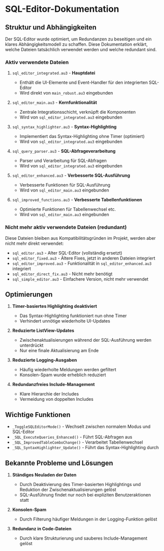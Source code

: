 # SQL-Editor-Dokumentation

## Struktur und Abhängigkeiten

Der SQL-Editor wurde optimiert, um Redundanzen zu beseitigen und ein klares Abhängigkeitsmodell zu schaffen. Diese Dokumentation erklärt, welche Dateien tatsächlich verwendet werden und welche redundant sind.

### Aktiv verwendete Dateien

1. `sql_editor_integrated.au3` - **Hauptdatei**
   - Enthält die UI-Elemente und Event-Handler für den integrierten SQL-Editor
   - Wird direkt von `main_robust.au3` eingebunden

2. `sql_editor_main.au3` - **Kernfunktionalität**
   - Zentrale Integrationsschicht, verknüpft die Komponenten
   - Wird von `sql_editor_integrated.au3` eingebunden

3. `sql_syntax_highlighter.au3` - **Syntax-Highlighting**
   - Implementiert das Syntax-Highlighting ohne Timer (optimiert)
   - Wird von `sql_editor_integrated.au3` eingebunden

4. `sql_query_parser.au3` - **SQL-Abfrageverarbeitung**
   - Parser und Verarbeitung für SQL-Abfragen
   - Wird von `sql_editor_integrated.au3` eingebunden

5. `sql_editor_enhanced.au3` - **Verbesserte SQL-Ausführung**
   - Verbesserte Funktionen für SQL-Ausführung
   - Wird von `sql_editor_main.au3` eingebunden

6. `sql_improved_functions.au3` - **Verbesserte Tabellenfunktionen**
   - Optimierte Funktionen für Tabellenwechsel etc.
   - Wird von `sql_editor_main.au3` eingebunden

### Nicht mehr aktiv verwendete Dateien (redundant)

Diese Dateien bleiben aus Kompatibilitätsgründen im Projekt, werden aber nicht mehr direkt verwendet:

- `sql_editor.au3` - Alter SQL-Editor (vollständig ersetzt)
- `sql_editor_fixed.au3` - Ältere Fixes, jetzt in anderen Dateien integriert
- `sql_editor_improved.au3` - Funktionalität in `sql_editor_enhanced.au3` integriert
- `sql_editor_direct_fix.au3` - Nicht mehr benötigt
- `sql_simple_editor.au3` - Einfachere Version, nicht mehr verwendet

## Optimierungen

1. **Timer-basiertes Highlighting deaktiviert**
   - Das Syntax-Highlighting funktioniert nun ohne Timer
   - Verhindert unnötige wiederholte UI-Updates

2. **Reduzierte ListView-Updates**
   - Zwischenaktualisierungen während der SQL-Ausführung werden unterdrückt
   - Nur eine finale Aktualisierung am Ende

3. **Reduzierte Logging-Ausgaben**
   - Häufig wiederholte Meldungen werden gefiltert
   - Konsolen-Spam wurde erheblich reduziert

4. **Redundanzfreies Include-Management**
   - Klare Hierarchie der Includes
   - Vermeidung von doppelten Includes

## Wichtige Funktionen

- `_ToggleSQLEditorMode()` - Wechselt zwischen normalem Modus und SQL-Editor
- `_SQL_ExecuteQueries_Enhanced()` - Führt SQL-Abfragen aus
- `_SQL_ImprovedTableComboChange()` - Verarbeitet Tabellenwechsel
- `_SQL_SyntaxHighlighter_Update()` - Führt das Syntax-Highlighting durch

## Bekannte Probleme und Lösungen

1. **Ständiges Neuladen der Daten**
   - Durch Deaktivierung des Timer-basierten Highlightings und Reduktion der Zwischenaktualisierungen gelöst
   - SQL-Ausführung findet nur noch bei expliziten Benutzeraktionen statt

2. **Konsolen-Spam**
   - Durch Filterung häufiger Meldungen in der Logging-Funktion gelöst

3. **Redundanz in Code-Dateien**
   - Durch klare Strukturierung und sauberes Include-Management gelöst
